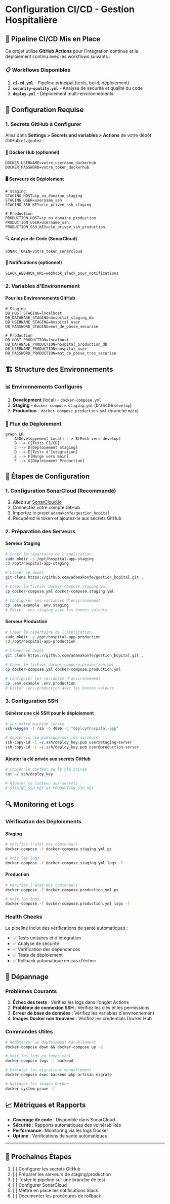 # Configuration CI/CD - Gestion Hospitalière

## 🚀 Pipeline CI/CD Mis en Place

Ce projet utilise **GitHub Actions** pour l'intégration continue et le déploiement continu avec les workflows suivants :

### 📋 Workflows Disponibles

1. **`ci-cd.yml`** - Pipeline principal (tests, build, déploiement)
2. **`security-quality.yml`** - Analyse de sécurité et qualité du code
3. **`deploy.yml`** - Déploiement multi-environnements

## 🔧 Configuration Requise

### 1. Secrets GitHub à Configurer

Allez dans **Settings > Secrets and variables > Actions** de votre dépôt GitHub et ajoutez :

#### 🐳 Docker Hub (optionnel)
```
DOCKER_USERNAME=votre_username_dockerhub
DOCKER_PASSWORD=votre_token_dockerhub
```

#### 🖥️ Serveurs de Déploiement
```
# Staging
STAGING_HOST=ip_ou_domaine_staging
STAGING_USER=username_ssh
STAGING_SSH_KEY=cle_privee_ssh_staging

# Production
PRODUCTION_HOST=ip_ou_domaine_production
PRODUCTION_USER=username_ssh
PRODUCTION_SSH_KEY=cle_privee_ssh_production
```

#### 🔍 Analyse de Code (SonarCloud)
```
SONAR_TOKEN=votre_token_sonarcloud
```

#### 📢 Notifications (optionnel)
```
SLACK_WEBHOOK_URL=webhook_slack_pour_notifications
```

### 2. Variables d'Environnement

#### Pour les Environnements GitHub
```
# Staging
DB_HOST_STAGING=localhost
DB_DATABASE_STAGING=hospital_staging_db
DB_USERNAME_STAGING=hospital_user
DB_PASSWORD_STAGING=mot_de_passe_securise

# Production
DB_HOST_PRODUCTION=localhost
DB_DATABASE_PRODUCTION=hospital_production_db
DB_USERNAME_PRODUCTION=hospital_user
DB_PASSWORD_PRODUCTION=mot_de_passe_tres_securise
```

## 🏗️ Structure des Environnements

### 📊 Environnements Configurés

1. **Development** (local) - `docker-compose.yml`
2. **Staging** - `docker-compose.staging.yml` (branche `develop`)
3. **Production** - `docker-compose.production.yml` (branche `main`)

### 🔄 Flux de Déploiement

```mermaid
graph LR
    A[Développement Local] --> B[Push vers develop]
    B --> C[Tests CI/CD]
    C --> D[Déploiement Staging]
    D --> E[Tests d'Intégration]
    E --> F[Merge vers main]
    F --> G[Déploiement Production]
```

## 📝 Étapes de Configuration

### 1. Configuration SonarCloud (Recommandé)

1. Allez sur [SonarCloud.io](https://sonarcloud.io)
2. Connectez votre compte GitHub
3. Importez le projet `adamakonfe/gestion_hopital`
4. Récupérez le token et ajoutez-le aux secrets GitHub

### 2. Préparation des Serveurs

#### Serveur Staging
```bash
# Créer le répertoire de l'application
sudo mkdir -p /opt/hospital-app-staging
cd /opt/hospital-app-staging

# Cloner le dépôt
git clone https://github.com/adamakonfe/gestion_hopital.git .

# Créer le fichier docker-compose.staging.yml
cp docker-compose.yml docker-compose.staging.yml

# Configurer les variables d'environnement
cp .env.example .env.staging
# Éditer .env.staging avec les bonnes valeurs
```

#### Serveur Production
```bash
# Créer le répertoire de l'application
sudo mkdir -p /opt/hospital-app-production
cd /opt/hospital-app-production

# Cloner le dépôt
git clone https://github.com/adamakonfe/gestion_hopital.git .

# Créer le fichier docker-compose.production.yml
cp docker-compose.yml docker-compose.production.yml

# Configurer les variables d'environnement
cp .env.example .env.production
# Éditer .env.production avec les bonnes valeurs
```

### 3. Configuration SSH

#### Générer une clé SSH pour le déploiement
```bash
# Sur votre machine locale
ssh-keygen -t rsa -b 4096 -C "deploy@hospital-app"

# Copier la clé publique sur les serveurs
ssh-copy-id -i ~/.ssh/deploy_key.pub user@staging-server
ssh-copy-id -i ~/.ssh/deploy_key.pub user@production-server
```

#### Ajouter la clé privée aux secrets GitHub
```bash
# Copier le contenu de la clé privée
cat ~/.ssh/deploy_key

# Ajouter ce contenu aux secrets :
# STAGING_SSH_KEY et PRODUCTION_SSH_KEY
```

## 🔍 Monitoring et Logs

### Vérification des Déploiements

#### Staging
```bash
# Vérifier l'état des conteneurs
docker-compose -f docker-compose.staging.yml ps

# Voir les logs
docker-compose -f docker-compose.staging.yml logs -f
```

#### Production
```bash
# Vérifier l'état des conteneurs
docker-compose -f docker-compose.production.yml ps

# Voir les logs
docker-compose -f docker-compose.production.yml logs -f
```

### Health Checks

Le pipeline inclut des vérifications de santé automatiques :
- ✅ Tests unitaires et d'intégration
- ✅ Analyse de sécurité
- ✅ Vérification des dépendances
- ✅ Tests de déploiement
- ✅ Rollback automatique en cas d'échec

## 🚨 Dépannage

### Problèmes Courants

1. **Échec des tests** : Vérifiez les logs dans l'onglet Actions
2. **Problème de connexion SSH** : Vérifiez les clés et les permissions
3. **Erreur de base de données** : Vérifiez les variables d'environnement
4. **Images Docker non trouvées** : Vérifiez les credentials Docker Hub

### Commandes Utiles

```bash
# Redémarrer un déploiement manuellement
docker-compose down && docker-compose up -d

# Voir les logs en temps réel
docker-compose logs -f backend

# Exécuter les migrations manuellement
docker-compose exec backend php artisan migrate

# Nettoyer les images Docker
docker system prune -f
```

## 📈 Métriques et Rapports

- **Coverage de code** : Disponible dans SonarCloud
- **Sécurité** : Rapports automatiques des vulnérabilités
- **Performance** : Monitoring via les logs Docker
- **Uptime** : Vérifications de santé automatiques

---

## 🎯 Prochaines Étapes

1. [ ] Configurer les secrets GitHub
2. [ ] Préparer les serveurs de staging/production
3. [ ] Tester le pipeline sur une branche de test
4. [ ] Configurer SonarCloud
5. [ ] Mettre en place les notifications Slack
6. [ ] Documenter les procédures de rollback
